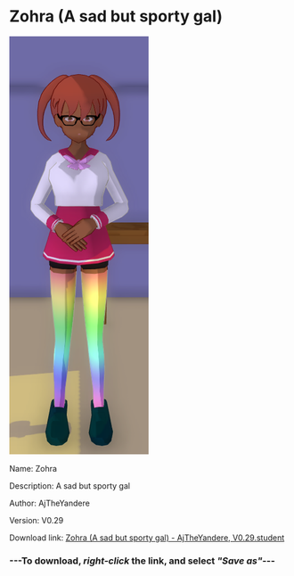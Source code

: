 # Zohra (A sad but sporty gal)

<img src = "https://raw.githubusercontent.com/Arbiter1223/Daigaku-Gurashi-Custom-Students/master/Students/Files/Zohra%20(A%20sad%20but%20sporty%20gal).png">

Name: Zohra

Description: A sad but sporty gal

Author: AjTheYandere

Version: V0.29

Download link: <a href="https://raw.githubusercontent.com/Arbiter1223/Daigaku-Gurashi-Custom-Students/master/Students/Files/Zohra%20(A%20sad%20but%20sporty%20gal)%20-%20AjTheYandere%2C%20V0.29.student">Zohra (A sad but sporty gal) - AjTheYandere, V0.29.student</a>

### ---**To download, _right-click_ the link, and select _"Save as"_**---
